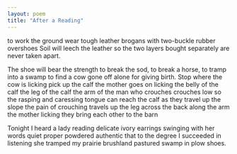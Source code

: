 ```yaml
---
layout: poem
title: "After a Reading"
---
```


to work the ground
wear tough leather brogans
with two-buckle rubber overshoes
Soil will leech the leather
so the two layers bought separately
are never taken apart.

The shoe will bear the strength
to break the sod, to break a horse,
to tramp into a swamp
to find a cow
gone off alone for giving birth.
Stop where the cow is licking
pick up the calf
the mother goes on licking
the belly of the calf
the leg of the calf
the arm of the man
who crouches crouches low
so the rasping and caressing tongue
can reach the calf
as they travel up the slope
the pain of crouching
travels up the leg
across the back
along the arm
the mother licking
they bring each other to the barn

Tonight I heard a lady reading
delicate ivory earrings
swinging with her words
quiet proper powdered
authentic that to the degree
I succeeded in listening
she tramped my prairie brushland
pastured swamp
in plow shoes.
